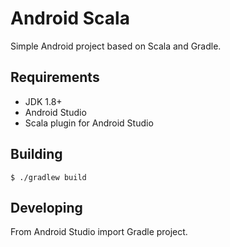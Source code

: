 Android Scala
=============

Simple Android project based on Scala and Gradle.

Requirements
------------

* JDK 1.8+
* Android Studio
* Scala plugin for Android Studio

Building
--------

    $ ./gradlew build

Developing
----------

From Android Studio import Gradle project.
